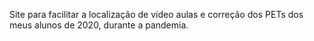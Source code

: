 Site para facilitar a localização de vídeo aulas e correção dos PETs dos meus alunos de 2020, durante a pandemia.
